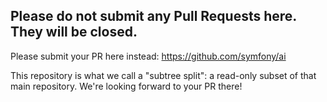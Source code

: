 Please do not submit any Pull Requests here. They will be closed.
---

Please submit your PR here instead:
https://github.com/symfony/ai

This repository is what we call a "subtree split": a read-only subset of that main repository.
We're looking forward to your PR there!